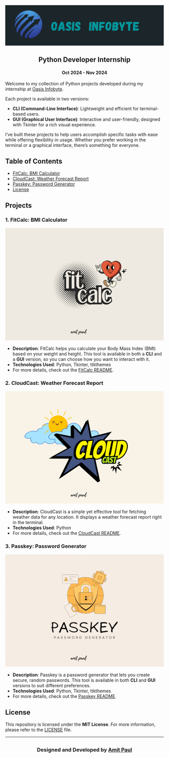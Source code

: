 <div align="center">
  <img src="./assets/media/oasis infobyte logo.png">
  <h2>Python Developer Internship</h2>
  <h4>Oct 2024 - Nov 2024</h4>
</div>

Welcome to my collection of Python projects developed during my internship at [Oasis Infobyte](https://oasisinfobyte.com/).

Each project is available in two versions:

- **CLI (Command-Line Interface)**: Lightweight and efficient for terminal-based users.
- **GUI (Graphical User Interface)**: Interactive and user-friendly, designed with Tkinter for a rich visual experience.

I’ve built these projects to help users accomplish specific tasks with ease while offering flexibility in usage. Whether you prefer working in the terminal or a graphical interface, there’s something for everyone.

## Table of Contents

- [FitCalc: BMI Calculator](#fitcalc-bmi-calculator)
- [CloudCast: Weather Forecast Report](#cloudcast-weather-forecast-report)
- [Passkey: Password Generator](#passkey-password-generator)
- [License](#license)

## Projects

### 1. **FitCalc: BMI Calculator**
![FitCalc](/assets/flyers/fitcalc.jpg)
- **Description**: FitCalc helps you calculate your Body Mass Index (BMI) based on your weight and height. This tool is available in both a **CLI** and a **GUI** version, so you can choose how you want to interact with it.
- **Technologies Used**: Python, Tkinter, ttkthemes 
- For more details, check out the [FitCalc README](https://github.com/paullyy8/OIBSIP/blob/main/FitCalc/README.md).

### 2. **CloudCast: Weather Forecast Report**
![CloudCast](/assets/flyers/cloudcast.jpg)
- **Description**: CloudCast is a simple yet effective tool for fetching weather data for any location. It displays a weather forecast report right in the terminal.
- **Technologies Used**: Python
- For more details, check out the [CloudCast README](https://github.com/paullyy8/OIBSIP/blob/main/CloudCast/README.md).


### 3. **Passkey: Password Generator**
![PASSKEY](/assets/flyers/Passkey.gif)

- **Description**: Passkey is a password generator that lets you create secure, random passwords. This tool is available in both **CLI** and **GUI** versions to suit different preferences.
- **Technologies Used**: Python, Tkinter, ttkthemes
- For more details, check out the [Passkey README](https://github.com/paullyy8/OIBSIP/blob/main/PASSKEY/README.md).

## License

This repository is licensed under the **MIT License**. For more information, please refer to the [LICENSE](https://github.com/paullyy8/OIBSIP/blob/main/LICENSE) file.

--- 
## 
<h3 align="center">Designed and Developed by <a href="https://bento.me/amit-paul">Amit Paul</a></h3>

